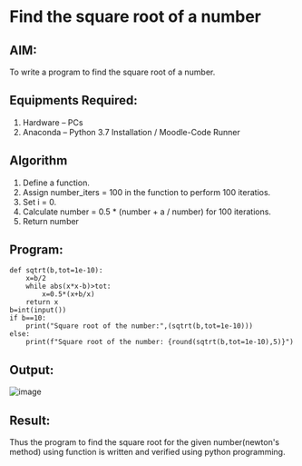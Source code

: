 # Find the square root of a number

## AIM:
To write a program to find the square root of a number.

## Equipments Required:
1. Hardware – PCs
2. Anaconda – Python 3.7 Installation / Moodle-Code Runner

## Algorithm
1. Define a function.
2. Assign number_iters = 100 in the function to perform 100 iteratios.
3. Set i = 0.
4. Calculate  number = 0.5 * (number + a / number) for 100 iterations.
5. Return number

## Program:
~~~
def sqtrt(b,tot=1e-10):
    x=b/2
    while abs(x*x-b)>tot:
        x=0.5*(x+b/x)
    return x
b=int(input())
if b==10:
    print("Square root of the number:",(sqtrt(b,tot=1e-10)))
else:
    print(f"Square root of the number: {round(sqtrt(b,tot=1e-10),5)}")
~~~

## Output:
![image](https://github.com/RakshithaK11/Square-root-of-a-number/assets/139336455/d768c14b-9459-4d61-9af7-53f0177f13f2)



## Result:
Thus the program to find the square root for the given number(newton's method) using function is written and verified using python programming.
